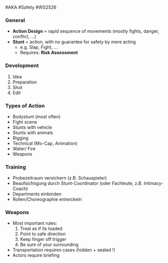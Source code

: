 #AKA #Safety #WS2526 
### General
- **Action Design** = rapid sequence of movements (mostly fights, danger, conflict, ...)
- **Stunt** = action, with no guarantee for safety by mere acting
	- e.g. Slap, Fight, ...
	- Requires: **Risk Assessment**
### Development
1. Idea
2. Preparation
3. Shot
4. Edit
### Types of Action
- Bodystunt (most often)
- Fight scene
- Stunts with vehicle
- Stunts with animals
- Rigging
- Technical (Mo-Cap, Animation)
- Water/ Fire
- Weapons
### Training
- Probezeitraum versichern (z.B. Schauspieler)
- Beaufsichtigung durch Stunt-Coordinator (oder Fachleute, z.B. Intimacy-Coach)
- Departments einbinden
- Rollen/Choreographie entwickeln
### Weapons
- Most important rules:
	1. Treat as if its loaded
	2. Point to safe direction
	3. Keep finger off trigger
	4. Be sure of your surrounding
- Transportation requires cases (hidden + sealed !)
- Actors require briefing